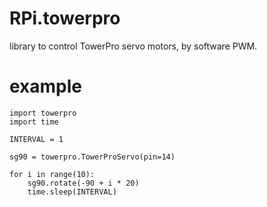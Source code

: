 # RPi.towerpro
library to control TowerPro servo motors, by software PWM.

# example
```
import towerpro
import time

INTERVAL = 1

sg90 = towerpro.TowerProServo(pin=14)

for i in range(10):
    sg90.rotate(-90 + i * 20)
    time.sleep(INTERVAL)
```
